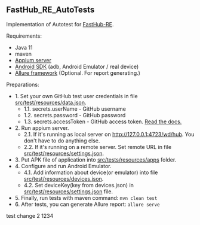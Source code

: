 ## FastHub_RE_AutoTests

Implementation of Autotest for [FastHub-RE](https://github.com/LightDestory/FastHub-RE).

Requirements:
- Java 11
- maven
- [Appium server](https://appium.io/)
- [Android SDK](https://developer.android.com/studio) (adb, Android Emulator / real device)
- [Allure framework](https://docs.qameta.io/allure-report/) (Optional. For report generating.)

Preparations:
* 1\. Set your own GitHub test user credentials in file [src/test/resources/data.json](/src/test/resources/data.json).
  * 1.1\. secrets.userName - GitHub username
  * 1.2\. secrets.password - GitHub password
  * 1.3\. secrets.accessToken - GitHub access token. [Read the docs.](https://docs.github.com/en/authentication/keeping-your-account-and-data-secure/creating-a-personal-access-token)
* 2\. Run appium server.
  * 2.1\. If it's running as local server on http://127.0.0.1:4723/wd/hub. You don't have to do anything else.
  * 2.2\. If it's running on a remote server. Set remote URL in file [src/test/resources/settings.json](/src/test/resources/settings.json).
* 3\. Put APK file of application into [src/tests/resources/apps](src/test/resources/apps) folder.
* 4\. Configure and run Android Emulator.
  * 4.1\. Add information about device(or emulator) into file [src/test/resources/devices.json](/src/test/resources/devices.json).
  * 4.2\. Set deviceKey(key from devices.json) in [src/test/resources/settings.json](/src/test/resources/settings.json) file.
* 5\. Finally, run tests with maven command: `mvn clean test`
* 6\. After tests, you can generate Allure report: `allure serve`


test change 2
1234